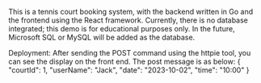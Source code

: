 This is a tennis court booking system, with the backend written in Go and the frontend using the React framework. Currently, there is no database integrated; this demo is for educational purposes only. In the future, Microsoft SQL or MySQL will be added as the database.

Deployment:
After sending the POST command using the httpie tool, you can see the display on the front end. The post message is as below:
{
  "courtId": 1,
  "userName": "Jack",
  "date": "2023-10-02",
  "time": "10:00"
}
